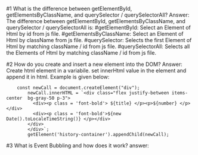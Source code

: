 #1 What is the difference between getElementById, getElementsByClassName, and querySelector / querySelectorAll?
Answer: The difference between getElementById, getElementsByClassName, and querySelector / querySelectorAll is:
        #getElementById: Select an Element of Html by id from js file.
        #getElementsByClassName: Select an Element of Html by className from js file.
        #querySelector: Selects the first Element of Html by matching className / id from js file.
        #querySelectorAll: Selects all the Elements of Html by matching className / id from js file.

#2 How do you create and insert a new element into the DOM?
Answer: Create html element in a variabile. set innerHtml value in the element and append it in  html.
        Example is given below:
        
        const newCall = document.createElement("div");
            newCall.innerHTML = `<div class="flex justify-between items-center  bg-gray-50 p-3">
              <div><p class = 'font-bold'> ${title} </p><p>${number} </p></div>
              <div><p class = 'font-bold'>${new Date().toLocaleTimeString()} </p></div>
            </div>
            </div>`;
            getElement('history-container').appendChild(newCall);


#3 What is Event Bubbling and how does it work?
answer:
